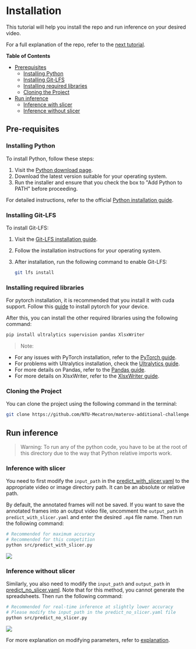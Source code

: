 # Installation

This tutorial will help you install the repo and run inference on your desired video. 

For a full explanation of the repo, refer to the [next tutorial](explanation.md).

**Table of Contents**
- [Prerequisites](#prerequisites)
   - [Installing Python](#installing-python)
   - [Installing Git-LFS](#installing-git-lfs)
   - [Installing required libraries](#installing-required-libraries)
   - [Cloning the Project](#cloning-the-project)
- [Run inference](#run-inference)
   - [Inference with slicer](#inference-with-slicer)
   - [Inference without slicer](#inference-without-slicer)

## Pre-requisites

### Installing Python

To install Python, follow these steps:

1. Visit the [Python download page](https://www.python.org/downloads/).
2. Download the latest version suitable for your operating system.
3. Run the installer and ensure that you check the box to "Add Python to PATH" before proceeding.

For detailed instructions, refer to the official [Python installation guide](https://docs.python.org/3/using/index.html).

### Installing Git-LFS

To install Git-LFS:

1. Visit the [Git-LFS installation guide](https://docs.github.com/en/repositories/working-with-files/managing-large-files/installing-git-large-file-storage).
2. Follow the installation instructions for your operating system.
3. After installation, run the following command to enable Git-LFS:

   ```bash
   git lfs install
   ```

### Installing required libraries

For pytorch installation, it is recommended that you install it with cuda support. Follow this [guide](https://pytorch.org/get-started/locally/) to install pytorch for your device.

After this, you can install the other required libraries using the following command:

```bash
pip install ultralytics supervision pandas XlsxWriter 
```
> Note:
- For any issues with PyTorch installation, refer to the [PyTorch guide](https://pytorch.org/get-started/locally/).
- For problems with Ultralytics installation, check the [Ultralytics guide](https://docs.ultralytics.com/quickstart/).
- For more details on Pandas, refer to the [Pandas guide](https://pandas.pydata.org/docs/getting_started/install.html).
- For more details on XlsxWriter, refer to the [XlsxWriter guide](https://xlsxwriter.readthedocs.io/getting_started.html).

### Cloning the Project

You can clone the project using the following command in the terminal:

```bash
git clone https://github.com/NTU-Mecatron/materov-additional-challenge.git
```

## Run inference

> Warning: To run any of the python code, you have to be at the root of this directory due to the way that Python relative imports work.

### Inference with slicer 

You need to first modify the `input_path` in the [predict_with_slicer.yaml](../config/predict_with_slicer.yaml) to the appropriate video or image directory path. It can be an absolute or relative path. 

By default, the annotated frames will not be saved. If you want to save the annotated frames into an output video file, uncomment the `output_path` in `predict_with_slicer.yaml` and enter the desired `.mp4` file name. Then run the following command:

```bash
# Recommended for maximum accuracy
# Recommended for this competition
python src/predict_with_slicer.py
```
![](slicer_preview.gif)

### Inference without slicer

Similarly, you also need to modify the `input_path` and `output_path` in [predict_no_slicer.yaml](../config/predict_no_slicer.yaml). Note that for this method, you cannot generate the spreadsheets. Then run the following command:

```bash
# Recommended for real-time inference at slightly lower accuracy
# Please modify the input_path in the predict_no_slicer.yaml file
python src/predict_no_slicer.py
```

![](no_slicer_preview.gif)

For more explanation on modifying parameters, refer to [explanation](explanation.md).